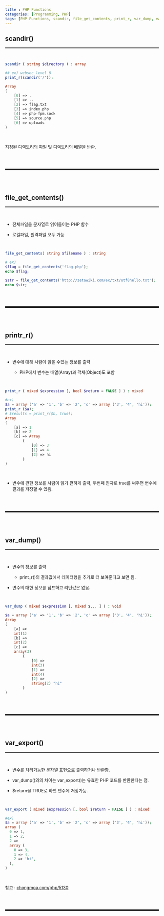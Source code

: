 ```yaml
---
title : PHP Functions
categories: [Programming, PHP]
tags: [PHP Functions, scandir, file_get_contents, print_r, var_dump, var_export]
---
```


## scandir()
<hr style="border-top: 1px solid;"><br>

```php
scandir ( string $directory ) : array

## ex) websec level 8
print_r(scandir('/'));

Array
(
    [0] => .
    [1] => ..
    [2] => flag.txt
    [3] => index.php
    [4] => php-fpm.sock
    [5] => source.php
    [6] => uploads
)
```

<br>

지정된 디렉토리의 파일 및 디렉토리의 배열을 반환.

<br><br>
<hr style="border: 2px solid;">
<br><br>

## file_get_contents()
<hr style="border-top: 1px solid;"><br>

+ 전체파일을 문자열로 읽어들이는 PHP 함수

+ 로컬파일, 원격파일 모두 가능

<br>

```php
file_get_contents( string $filename ) : string

# ex) 
$flag = file_get_contents('flag.php');
echo $flag;

$str = file_get_contents('http://zetawiki.com/ex/txt/utf8hello.txt');
echo $str;
```

<br><br>
<hr style="border: 2px solid;">
<br><br>

## printr_r()
<hr style="border-top: 1px solid;"><br>

+ 변수에 대해 사람이 읽을 수있는 정보를 출력

  + PHP에서 변수는 배열(Array)과 객체(Object)도 포함

<br>

```php
print_r ( mixed $expression [, bool $return = FALSE ] ) : mixed

#ex) 
$a = array ('a' => '1', 'b' => '2', 'c' => array ('3', '4', 'hi'));
print_r ($a);
# $results = print_r($b, true); 
Array
(
    [a] => 1
    [b] => 2
    [c] => Array
        (
            [0] => 3
            [1] => 4
            [2] => hi
        )
)
```

<br>

+ 변수에 관한 정보를 사람이 읽기 편하게 출력, 두번째 인자로 true를 써주면 변수에 결과를 저장할 수 있음.

<br><br>
<hr style="border: 2px solid;">
<br><br>


## var_dump()
<hr style="border-top: 1px solid;"><br>

+ 변수의 정보를 출력
  + print_r()의 결과값에서 데이터형을 추가로 더 보여준다고 보면 됨.

+ 변수의 대한 정보를 덤프하고 리턴값은 없음.

<br>

```php
var_dump ( mixed $expression [, mixed $... ] ) : void

$a = array ('a' => '1', 'b' => '2', 'c' => array ('3', '4', 'hi'));
Array
(
    [a] => 
    int(1)
    [b] => 
    int(2)
    [c] => 
    array(3)
        (
            [0] => 
            int(3)
            [1] => 
            int(4)
            [2] => 
            string(2) "hi"
        )
)
```

<br><br>
<hr style="border: 2px solid;">
<br><br>


## var_export()
<hr style="border-top: 1px solid;"><br>

+ 변수를 처리가능한 문자열 표현으로 출력하거나 반환함. 

+ var_dump()와의 차이는 var_export()는 유효한 PHP 코드를 반환한다는 점. 

+ $return을 TRUE로 하면 변수에 저장가능.

<br>

```php
var_export ( mixed $expression [, bool $return = FALSE ] ) : mixed

#ex)
$a = array ('a' => '1', 'b' => '2', 'c' => array ('3', '4', 'hi'));
array (
  0 => 1,
  1 => 2,
  2 => 
  array (
    0 => 3,
    1 => 4,
    2 => 'hi',
  ),
)
```

<br>

참고
: <a href="http://chongmoa.com/php/5130" target="_blank">chongmoa.com/php/5130</a>

<br><br>
<hr style="border: 2px solid;">
<br><br>
